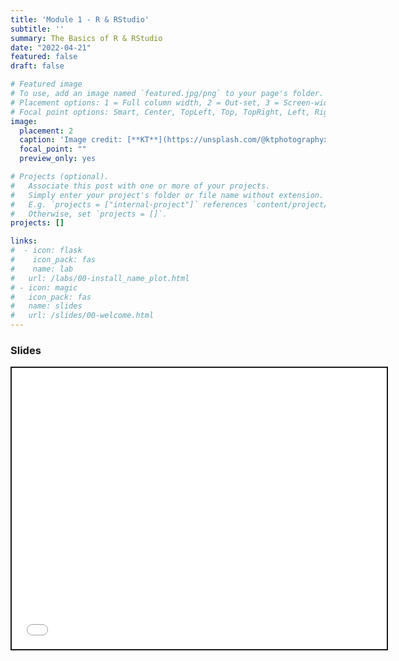```yaml
---
title: 'Module 1 - R & RStudio'
subtitle: ''
summary: The Basics of R & RStudio
date: "2022-04-21"
featured: false
draft: false

# Featured image
# To use, add an image named `featured.jpg/png` to your page's folder.
# Placement options: 1 = Full column width, 2 = Out-set, 3 = Screen-width
# Focal point options: Smart, Center, TopLeft, Top, TopRight, Left, Right, BottomLeft, Bottom, BottomRight
image:
  placement: 2
  caption: 'Image credit: [**KT**](https://unsplash.com/@ktphotographyx) on Unsplash'
  focal_point: ""
  preview_only: yes

# Projects (optional).
#   Associate this post with one or more of your projects.
#   Simply enter your project's folder or file name without extension.
#   E.g. `projects = ["internal-project"]` references `content/project/deep-learning/index.md`.
#   Otherwise, set `projects = []`.
projects: []

links:
#  - icon: flask
#    icon_pack: fas
#    name: lab
#   url: /labs/00-install_name_plot.html
# - icon: magic
#   icon_pack: fas
#   name: slides
#   url: /slides/00-welcome.html
---
```


<script src="{{< blogdown/postref >}}index_files/fitvids/fitvids.min.js"></script>

### Slides

<div class="shareagain" style="min-width:300px;margin:1em auto;">
<iframe src="/slide/rstudio.html" width="600" height="450" style="border:2px solid currentColor;" loading="lazy" allowfullscreen></iframe>
<script>fitvids('.shareagain', {players: 'iframe'});</script>
</div>

